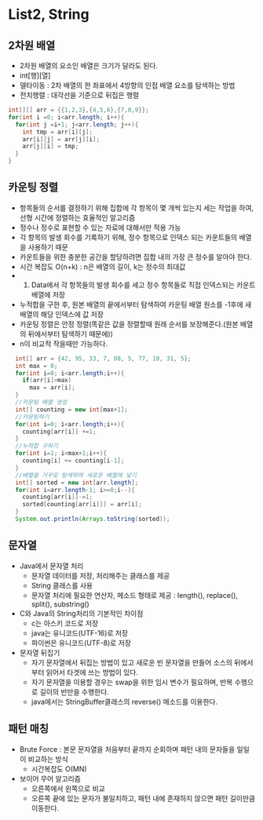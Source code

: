 # List2, String
## 2차원 배열
- 2차원 배열의 요소인 배열은 크기가 달라도 된다.
- int[행][열]
- 델타이동 : 2차 배열의 한 좌표에서 4방향의 인접 배열 요소를 탐색하는 방법
- 전치행렬 : 대각선을 기준으로 뒤집은 행렬
```Java
int[][] arr = {{1,2,3},{4,5,6},{7,8,9}};
for(int i =0; i<arr.length; i++){
  for(int j =i+1; j<arr.length; j++){
    int tmp = arr[i][j];
    arr[i][j] = arr[j][i];
    arr[j][i] = tmp;
  }
}
```
## 카운팅 정렬
- 항목들의 순서를 결정하기 위해 집합에 각 항목이 몇 개씩 있는지 세는 작업을 하여, 선형 시간에 정렬하는 효율적인 알고리즘
- 정수나 정수로 표현할 수 있는 자료에 대해서만 적용 가능
- 각 항목의 발생 회수를 기록하기 위해, 정수 항목으로 인덱스 되는 카운트들의 배열을 사용하기 때문
- 카운트들을 위한 충분한 공간을 할당하려면 집합 내의 가장 큰 정수를 알아야 한다.
- 시간 복잡도 O(n+k) : n은 배열의 길이, k는 정수의 최대값
- 1. Data에서 각 항목들의 발생 회수를 세고 정수 항목들로 직접 인덱스되는 카운트 배열에 저장
- 누적합을 구한 후, 원본 배열의 끝에서부터 탐색하여 카운팅 배열 원소를 -1후에 새 배열의 해당 인덱스에 값 저장
- 카운팅 정렬은 안정 정렬(똑같은 값을 정렬할때 원래 순서를 보장해준다.(원본 배열의 뒤에서부터 탐색하기 때문에))
- n이 비교적 작을때만 가능하다.
```Java
  int[] arr = {42, 95, 33, 7, 88, 5, 77, 10, 31, 5};
  int max = 0;
  for(int i=0; i<arr.length;i++){
    if(arr[i]>max)
      max = arr[i];
  }
  //카운팅 배열 생성
  int[] counting = new int[max+1];
  //카운팅하기
  for(int i=0; i<arr.length;i++){
    counting[arr[i]] +=1;
  }
  //누적합 구하기
  for(int i=1; i<max+1;i++){
    counting[i] += counting[i-1];
  }
  //배열을 거꾸로 탐색하며 새로운 배열에 넣기
  int[] sorted = new int[arr.length];
  for(int i=arr.length-1; i>=0;i--){
    counting[arr[i]]-=1;
    sorted[counting[arr[i]]] = arr[i];
  }
  System.out.println(Arrays.toString(sorted));
```

## 문자열
- Java에서 문자열 처리
  - 문자열 데이터를 저장, 처리해주는 클래스를 제공
  - String 클래스를 사용
  - 문자열 처리에 필요한 연산자, 메소드 형태로 제공 : length(), replace(), split(), substring()
- C와 Java의 String처리의 기본적인 차이점
  - c는 아스키 코드로 저장
  - java는 유니코드(UTF-16)로 저장
  - 파이썬은 유니코드(UTF-8)로 저장
- 문자열 뒤집기
  - 자기 문자열에서 뒤집는 방법이 있고 새로운 빈 문자열을 만들어 소스의 뒤에서부터 읽어서 타겟에 쓰는 방법이 있다.
  - 자기 문자열을 이용할 경우는 swap을 위한 임시 변수가 필요하며, 반복 수행으로 길이의 반만을 수행한다.
  - java에서는 StringBuffer클래스의 reverse() 메소드를 이용한다.

## 패턴 매칭
- Brute Force : 본문 문자열을 처음부터 끝까지 순회하며 패턴 내의 문자들을 일일이 비교하는 방식
  - 시간복잡도 O(MN)
- 보이어 무어 알고리즘
  - 오른쪽에서 왼쪽으로 비교
  - 오른쪽 끝에 있는 문자가 불일치하고, 패턴 내에 존재하지 않으면 패턴 길이만큼 이동한다.
